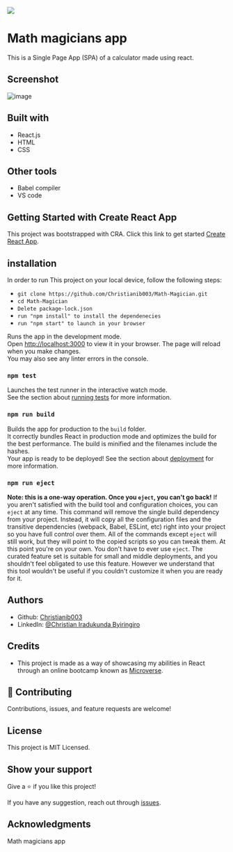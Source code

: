 ![](https://img.shields.io/badge/Microverse-blueviolet)

# Math magicians app
This is a Single Page App (SPA) of a calculator made using react.
## Screenshot
![image](https://user-images.githubusercontent.com/91727952/170218823-9ac553e5-c2b3-4ac4-ab89-1fce6a211d58.png)


## Built with
- React.js
- HTML
- CSS
## Other tools
- Babel compiler
- VS code 

## Getting Started with Create React App
This project was bootstrapped with CRA. Click this link to get started [Create React App](https://reactjs.org/docs/create-a-new-react-app.html#create-react-app).

## installation
In order to run This project on your local device, follow the following steps:

- `git clone https://github.com/Christianib003/Math-Magician.git`
- `cd Math-Magician`
- `Delete package-lock.json`
- `run "npm install" to install the dependenecies`
- `run "npm start" to launch in your browser`

Runs the app in the development mode.\
Open [http://localhost:3000](http://localhost:3000) to view it in your browser.
The page will reload when you make changes.\
You may also see any linter errors in the console.

### `npm test`
Launches the test runner in the interactive watch mode.\
See the section about [running tests](https://facebook.github.io/create-react-app/docs/running-tests) for more information.

### `npm run build`
Builds the app for production to the `build` folder.\
It correctly bundles React in production mode and optimizes the build for the best performance.
The build is minified and the filenames include the hashes.\
Your app is ready to be deployed!
See the section about [deployment](https://facebook.github.io/create-react-app/docs/deployment) for more information.

### `npm run eject`
**Note: this is a one-way operation. Once you `eject`, you can't go back!**
If you aren't satisfied with the build tool and configuration choices, you can `eject` at any time. This command will remove the single build dependency from your project.
Instead, it will copy all the configuration files and the transitive dependencies (webpack, Babel, ESLint, etc) right into your project so you have full control over them. All of the commands except `eject` will still work, but they will point to the copied scripts so you can tweak them. At this point you're on your own.
You don't have to ever use `eject`. The curated feature set is suitable for small and middle deployments, and you shouldn't feel obligated to use this feature. However we understand that this tool wouldn't be useful if you couldn't customize it when you are ready for it.

## Authors
- Github: [Christianib003](https://github.com/Christianib003)
- LinkedIn: [@Christian Iradukunda Byiringiro](https://www.linkedin.com/in/christian-iradukunda-byiringiro-657598226)

## Credits
- This project is made as a way of showcasing my abilities in React through an online bootcamp known as [Microverse](https://www.microverse.org/).


## :handshake: Contributing
Contributions, issues, and feature requests are welcome!

## License
This project is MIT Licensed.

## Show your support
Give a :star:️ if you like this project!

If you have any suggestion, reach out through [issues](https://github.com/Christianib003/Math-Magician/issues).

## Acknowledgments
Math magicians app
